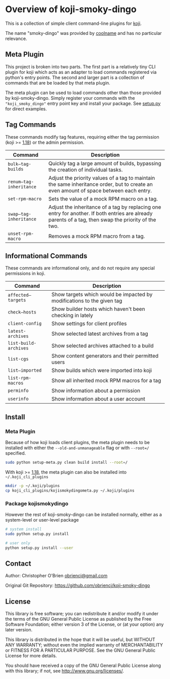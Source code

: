 # Overview of koji-smoky-dingo

This is a collection of simple client command-line plugins for [koji].

[koji]: https://pagure.io/koji

The name "smoky-dingo" was provided by [coolname] and has no particular relevance.

[coolname]: https://pypi.org/project/coolname/


## Meta Plugin

This project is broken into two parts. The first part is a relatively
tiny CLI plugin for koji which acts as an adapter to load commands
registered via python's entry points. The second and larger part is a
collection of commands that are be loaded by that meta plugin.

The meta plugin can be used to load commands other than those provided
by koji-smoky-dingo. Simply register your commands with the
`"koji_smoky_dingo"` entry point key and install your package. See
[setup.py] for direct examples.

[setup.py]: https://github.com/obriencj/koji-smoky-dingo/blob/master/setup.py


## Tag Commands

These commands modify tag features, requiring either the tag
permission (koji >= [1.18]) or the admin permission.

| Command | Description |
|---------|-------------|
|`bulk—tag-builds` |Quickly tag a large amount of builds, bypassing the creation of individual tasks. |
|`renum—tag-inheritance` |Adjust the priority values of a tag to maintain the same inheritance order, but to create an even amount of space between each entry. |
|`set-rpm-macro` |Sets the value of a mock RPM macro on a tag. |
|`swap—tag-inheritance` |Adjust the inheritance of a tag by replacing one entry for another. If both entries are already parents of a tag, then swap the priority of the two. |
|`unset-rpm-macro` |Removes a mock RPM macro from a tag. |


## Informational Commands

These commands are informational only, and do not require any special
permissions in koji.

| Command | Description |
|---------|-------------|
|`affected—targets` |Show targets which would be impacted by modifications to the given tag |
|`check—hosts` |Show builder hosts which haven't been checking in lately |
|`client-config` |Show settings for client profiles |
|`latest-archives` |Show selected latest archives from a tag |
|`list-build-archives` |Show selected archives attached to a build |
|`list-cgs` |Show content generators and their permitted users |
|`list—imported` |Show builds which were imported into koji |
|`list-rpm-macros` |Show all inherited mock RPM macros for a tag |
|`perminfo` |Show information about a permission |
|`userinfo` |Show information about a user account |


## Install

### Meta Plugin

Because of how koji loads client plugins, the meta plugin needs to be
installed with either the `--old-and-unmanageable` flag or with
`--root=/` specified.

```bash
sudo python setup-meta.py clean build install --root=/
```

With koji >= [1.18], the meta plugin can also be installed into
`~/.koji_cli_plugins`

[1.18]: https://docs.pagure.org/koji/release_notes_1.18/

```bash
mkdir -p ~/.koji/plugins
cp koji_cli_plugins/kojismokydingometa.py ~/.koji/plugins
```

### Package kojismokydingo

However the rest of koji-smoky-dingo can be installed normally, either
as a system-level or user-level package

```bash
# system install
sudo python setup.py install

# user only
python setup.py install --user
```


## Contact

Author: Christopher O'Brien  <obriencj@gmail.com>

Original Git Repository: <https://github.com/obriencj/koji-smoky-dingo>


## License

This library is free software; you can redistribute it and/or modify
it under the terms of the GNU General Public License as published by
the Free Software Foundation; either version 3 of the License, or (at
your option) any later version.

This library is distributed in the hope that it will be useful, but
WITHOUT ANY WARRANTY; without even the implied warranty of
MERCHANTABILITY or FITNESS FOR A PARTICULAR PURPOSE.  See the GNU
General Public License for more details.

You should have received a copy of the GNU General Public License
along with this library; if not, see <http://www.gnu.org/licenses/>.
